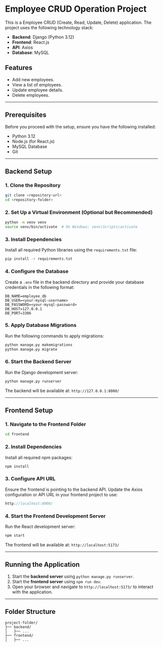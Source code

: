 # Employee CRUD Operation Project

This is a Employee CRUD (Create, Read, Update, Delete) application. The project uses the following technology stack:
- **Backend**: Django (Python 3.12)
- **Frontend**: React.js
- **API**: Axios
- **Database**: MySQL

## Features
- Add new employees.
- View a list of employees.
- Update employee details.
- Delete employees.

---

## Prerequisites
Before you proceed with the setup, ensure you have the following installed:
- Python 3.12
- Node.js (for React.js)
- MySQL Database
- Git

---

## Backend Setup

### 1. Clone the Repository
```bash
git clone <repository-url>
cd <repository-folder>
```

### 2. Set Up a Virtual Environment (Optional but Recommended)
```bash
python -m venv venv
source venv/bin/activate  # On Windows: venv\Scripts\activate
```

### 3. Install Dependencies
Install all required Python libraries using the `requirements.txt` file:
```bash
pip install -r requirements.txt
```

### 4. Configure the Database
Create a `.env` file in the backend directory and provide your database credentials in the following format:
```env
DB_NAME=employee_db
DB_USER=<your-mysql-username>
DB_PASSWORD=<your-mysql-password>
DB_HOST=127.0.0.1
DB_PORT=3306
```

### 5. Apply Database Migrations
Run the following commands to apply migrations:
```bash
python manage.py makemigrations
python manage.py migrate
```

### 6. Start the Backend Server
Run the Django development server:
```bash
python manage.py runserver
```
The backend will be available at: `http://127.0.0.1:8000/`

---

## Frontend Setup

### 1. Navigate to the Frontend Folder
```bash
cd frontend
```

### 2. Install Dependencies
Install all required npm packages:
```bash
npm install
```

### 3. Configure API URL
Ensure the frontend is pointing to the backend API. Update the Axios configuration or API URL in your frontend project to use:
```javascript
http://localhost:8000/
```

### 4. Start the Frontend Development Server
Run the React development server:
```bash
npm start
```
The frontend will be available at: `http://localhost:5173/`

---

## Running the Application
1. Start the **backend server** using `python manage.py runserver`.
2. Start the **frontend server** using `npm run dev`.
3. Open your browser and navigate to `http://localhost:5173/` to interact with the application.

---

## Folder Structure
```
project-folder/
├── backend/
│   ├── ...
├── frontend/
│   ├── ...
```
